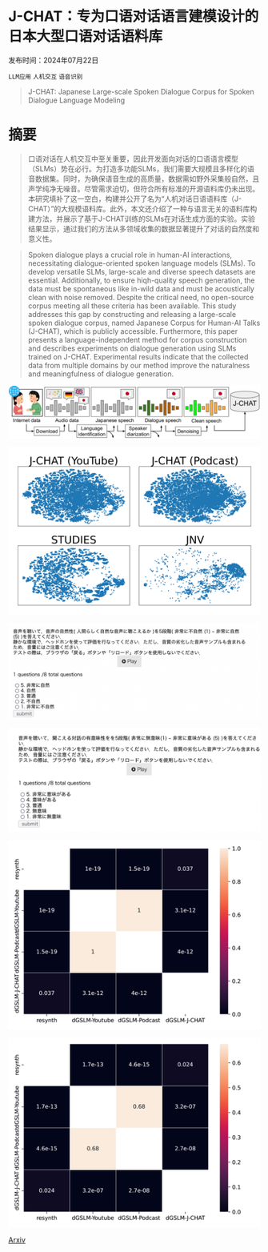 # J-CHAT：专为口语对话语言建模设计的日本大型口语对话语料库

发布时间：2024年07月22日

`LLM应用` `人机交互` `语音识别`

> J-CHAT: Japanese Large-scale Spoken Dialogue Corpus for Spoken Dialogue Language Modeling

# 摘要

> 口语对话在人机交互中至关重要，因此开发面向对话的口语语言模型（SLMs）势在必行。为打造多功能SLMs，我们需要大规模且多样化的语音数据集。同时，为确保语音生成的高质量，数据需如野外采集般自然，且声学纯净无噪音。尽管需求迫切，但符合所有标准的开源语料库仍未出现。本研究填补了这一空白，构建并公开了名为“人机对话日语语料库（J-CHAT）”的大规模语料库。此外，本文还介绍了一种与语言无关的语料库构建方法，并展示了基于J-CHAT训练的SLMs在对话生成方面的实验。实验结果显示，通过我们的方法从多领域收集的数据显著提升了对话的自然度和意义性。

> Spoken dialogue plays a crucial role in human-AI interactions, necessitating dialogue-oriented spoken language models (SLMs). To develop versatile SLMs, large-scale and diverse speech datasets are essential. Additionally, to ensure hiqh-quality speech generation, the data must be spontaneous like in-wild data and must be acoustically clean with noise removed. Despite the critical need, no open-source corpus meeting all these criteria has been available. This study addresses this gap by constructing and releasing a large-scale spoken dialogue corpus, named Japanese Corpus for Human-AI Talks (J-CHAT), which is publicly accessible. Furthermore, this paper presents a language-independent method for corpus construction and describes experiments on dialogue generation using SLMs trained on J-CHAT. Experimental results indicate that the collected data from multiple domains by our method improve the naturalness and meaningfulness of dialogue generation.

![J-CHAT：专为口语对话语言建模设计的日本大型口语对话语料库](../../../paper_images/2407.15828/x1.png)

![J-CHAT：专为口语对话语言建模设计的日本大型口语对话语料库](../../../paper_images/2407.15828/acoustic_diversity.png)

![J-CHAT：专为口语对话语言建模设计的日本大型口语对话语料库](../../../paper_images/2407.15828/subjective_n_mos.png)

![J-CHAT：专为口语对话语言建模设计的日本大型口语对话语料库](../../../paper_images/2407.15828/subjective_m_mos.png)

![J-CHAT：专为口语对话语言建模设计的日本大型口语对话语料库](../../../paper_images/2407.15828/x2.png)

![J-CHAT：专为口语对话语言建模设计的日本大型口语对话语料库](../../../paper_images/2407.15828/x3.png)

[Arxiv](https://arxiv.org/abs/2407.15828)